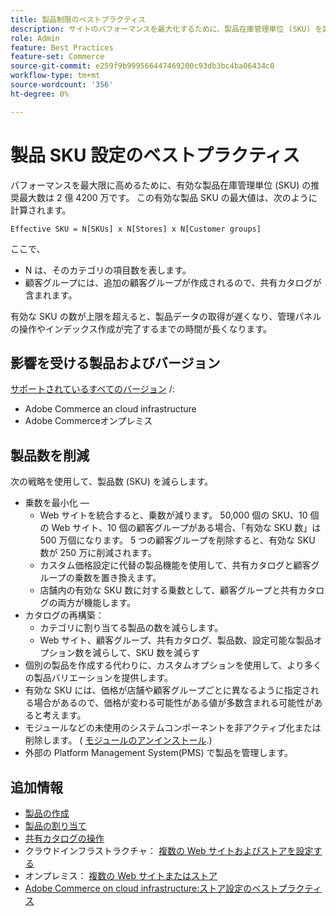 ```yaml
---
title: 製品制限のベストプラクティス
description: サイトのパフォーマンスを最大化するために、製品在庫管理単位 (SKU) を設定する際のベストプラクティスについて説明します。
role: Admin
feature: Best Practices
feature-set: Commerce
source-git-commit: e259f9b999566447469200c93db3bc4ba06434c0
workflow-type: tm+mt
source-wordcount: '356'
ht-degree: 0%

---
```



# 製品 SKU 設定のベストプラクティス

パフォーマンスを最大限に高めるために、有効な製品在庫管理単位 (SKU) の推奨最大数は 2 億 4200 万です。 この有効な製品 SKU の最大値は、次のように計算されます。

```text
Effective SKU = N[SKUs] x N[Stores] x N[Customer groups]
```

ここで、

- N は、そのカテゴリの項目数を表します。
- 顧客グループには、追加の顧客グループが作成されるので、共有カタログが含まれます。

有効な SKU の数が上限を超えると、製品データの取得が遅くなり、管理パネルの操作やインデックス作成が完了するまでの時間が長くなります。

## 影響を受ける製品およびバージョン

[サポートされているすべてのバージョン](../../../release/versions.md) /:

- Adobe Commerce an cloud infrastructure
- Adobe Commerceオンプレミス

## 製品数を削減

次の戦略を使用して、製品数 (SKU) を減らします。

- 乗数を最小化 —
   - Web サイトを統合すると、乗数が減ります。 50,000 個の SKU、10 個の Web サイト、10 個の顧客グループがある場合、「有効な SKU 数」は 500 万個になります。 5 つの顧客グループを削除すると、有効な SKU 数が 250 万に削減されます。
   - カスタム価格設定に代替の製品機能を使用して、共有カタログと顧客グループの乗数を置き換えます。
   - 店舗内の有効な SKU 数に対する乗数として、顧客グループと共有カタログの両方が機能します。
- カタログの再構築：
   - カテゴリに割り当てる製品の数を減らします。
   - Web サイト、顧客グループ、共有カタログ、製品数、設定可能な製品オプション数を減らして、SKU 数を減らす
- 個別の製品を作成する代わりに、カスタムオプションを使用して、より多くの製品バリエーションを提供します。
- 有効な SKU には、価格が店舗や顧客グループごとに異なるように指定される場合があるので、価格が変わる可能性がある値が多数含まれる可能性があると考えます。
- モジュールなどの未使用のシステムコンポーネントを非アクティブ化または削除します。 (  [モジュールのアンインストール](../../../installation/tutorials/uninstall-modules.md).)
- 外部の Platform Management System(PMS) で製品を管理します。

## 追加情報

- [製品の作成](https://experienceleague.adobe.com/docs/commerce-admin/catalog/products/product-create.html)
- [製品の割り当て](https://experienceleague.adobe.com/docs/commerce-admin/catalog/categories/products-in-category/categories-product-assignments.html)
- [共有カタログの操作](https://experienceleague.adobe.com/docs/commerce-admin/b2b/shared-catalogs/catalog-shared.html)
- クラウドインフラストラクチャ： [複数の Web サイトおよびストアを設定する](https://devdocs.magento.com/cloud/project/project-multi-sites.html)
- オンプレミス： [複数の Web サイトまたはストア](../../../configuration/multi-sites/ms-overview.md)
- [Adobe Commerce on cloud infrastructure:ストア設定のベストプラクティス](https://devdocs.magento.com/cloud/configure/configure-best-practices.html)
